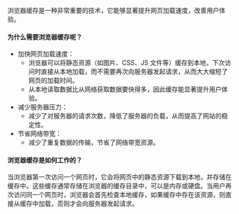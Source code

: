 浏览器缓存是一种非常重要的技术，它能够显著提升网页加载速度，改善用户体验。

#### 为什么需要浏览器缓存呢？

- 加快网页加载速度：
  - 浏览器可以将静态资源（如图片、CSS、JS 文件等）缓存到本地，下次访问时直接从本地加载，而不需要再次向服务器发起请求，从而大大缩短了网页的加载时间。
  - 从本地读取数据比从网络获取数据要快得多，因此缓存能显著提升用户体验。
- 减少服务器压力：
  - 减少了对服务器的请求次数，降低了服务器的负载，从而提高了网站的稳定性。
- 节省网络带宽：
  - 减少了重复数据的传输，节省了网络带宽资源。

#### 浏览器缓存是如何工作的？

当浏览器第一次访问一个网页时，它会将网页中的静态资源下载到本地，并存储在缓存中。这些缓存通常存储在浏览器的缓存目录中，可以是内存或硬盘。当用户再次访问同一个网页时，浏览器会首先检查本地缓存，如果缓存中存在该资源，则直接从缓存中加载，否则才会向服务器发起请求。
